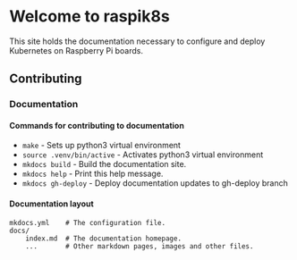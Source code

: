 # Welcome to raspik8s

This site holds the documentation necessary to configure and deploy Kubernetes on Raspberry Pi boards.

## Contributing

### Documentation

#### Commands for contributing to documentation

* `make` - Sets up python3 virtual environment
* `source .venv/bin/active` - Activates python3 virtual environment
* `mkdocs build` - Build the documentation site.
* `mkdocs help` - Print this help message.
* `mkdocs gh-deploy` - Deploy documentation updates to gh-deploy branch

#### Documentation layout

    mkdocs.yml    # The configuration file.
    docs/
        index.md  # The documentation homepage.
        ...       # Other markdown pages, images and other files.
